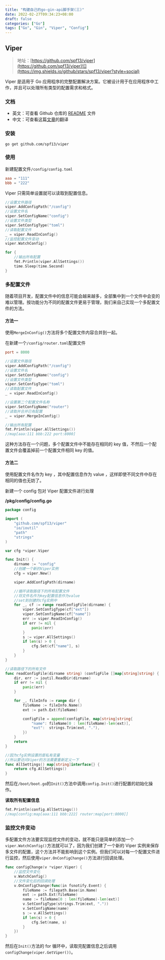 ```yaml
---
title: "构建自己的go-gin-api脚手架(三)"
date: 2022-02-27T09:34:23+08:00
draft: false
categories: ["Go"]
tags: ["Go", "Gin", "Viper", "Config"]
---
```


## Viper

> 地址：[https://github.com/spf13/viper](https://github.com/spf13/viper)![](https://img.shields.io/github/stars/spf13/viper?style=social)

Viper 是适用于 Go 应用程序的完整配置解决方案。它被设计用于在应用程序中工作，并且可以处理所有类型的配置需求和格式。

### 文档

- 英文：可查看 Github 仓库的 [README](https://github.com/spf13/viper/blob/master/README.md) 文件
- 中文：可查看这篇[文章](https://www.cnblogs.com/you-men/p/14694780.html#_label0)的翻译

### 安装

```shell
go get github.com/spf13/viper
```

### 使用

新建配置文件`/config/config.toml`

```toml
aaa = "111"
bbb = "222"
```

Viper 只需简单设置就可以读取到配置信息。

```go
//设置文件路径
viper.AddConfigPath("/config")
//设置文件名
viper.SetConfigName("config")
//设置文件类型
viper.SetConfigType("toml")
//读取配置文件
_ = viper.ReadInConfig()
//监控配置文件变动
viper.WatchConfig()

for {
    //输出所有配置
    fmt.Println(viper.AllSettings())
    time.Sleep(time.Second)
}
```

### 多配置文件

随着项目开发，配置文件中的信息可能会越来越多，全部集中到一个文件中会变的难以管理。按功能分为不同的配置文件更易于管理，我们来自己实现一个多配置文件的方法。

#### 方法一

使用`MergeInConfig()`方法将多个配置文件内容合并到一起。

在新建一个`/config/router.toml`配置文件

```toml
port = 8000
```

```go
//设置文件路径
viper.AddConfigPath("/config")
//设置文件名
viper.SetConfigName("config")
//设置文件类型
viper.SetConfigType("toml")
//读取配置文件
_ = viper.ReadInConfig()

//设置第二个配置文件名称
viper.SetConfigName("router")
//读取并合并已有配置
_ = viper.MergeInConfig()

//输出所有配置
fmt.Println(viper.AllSettings())
//map[aaa:111 bbb:222 port:8000]
```

这种方法存在一个问题，多个配置文件中不能存在相同的 key 值，不然后一个配置文件会覆盖掉前一个配置文件相同 key 的值。

#### 方法二

使用配置文件名作为 key ，其中配置信息作为 value ，这样即使不同文件中存在相同的值也无妨了。

新建一个 config 包对 Viper 配置文件进行处理

**/pkg/config/config.go**

```go
package config

import (
	"github.com/spf13/viper"
	"io/ioutil"
	"path"
	"strings"
)

var cfg *viper.Viper

func Init() {
	dirname := "config"
    //创建一个新的Viper实例
	cfg = viper.New()

	viper.AddConfigPath(dirname)

    //循环读取路径下的所有配置文件
    //将文件名作为key配置信息作为value
    //set到创建的cfg实例中
	for _, cf := range readConfigFile(dirname) {
		viper.SetConfigType(cf["ext"])
		viper.SetConfigName(cf["name"])
		err := viper.ReadInConfig()
		if err != nil {
			panic(err)
		}
		s := viper.AllSettings()
		if len(s) > 0 {
			cfg.Set(cf["name"], s)
		}
	}
}

//读取路径下的所有文件
func readConfigFile(dirname string) (configFile []map[string]string) {
	dir, err := ioutil.ReadDir(dirname)
	if err != nil {
		panic(err)
	}

	for _, fileInfo := range dir {
		fileName := fileInfo.Name()
		ext := path.Ext(fileName)

		configFile = append(configFile, map[string]string{
			"name": fileName[0 : len(fileName)-len(ext)],
			"ext":  strings.Trim(ext, "."),
		})
	}
	return
}

//因为cfg实例设置的是私有变量
//所以要访问Viper的方法需要重新定义一下
func AllSettings() map[string]interface{} {
	return cfg.AllSettings()
}
```

然后在`/boot/boot.go`的`Init()`方法中调用`config.Init()`进行配置的初始化操作。

**读取所有配置信息**

```go
fmt.Println(config.AllSettings())
//map[config:map[aaa:111 bbb:222] router:map[port:8000]]
```

### 监控文件变动

多配置文件方法要实现监控文件的变动，就不能只是简单的添加一个`viper.WatchConfig()`方法就可以了，因为我们创建了一个新的 Viper 实例来保存多文件的配置，这个方法并不能影响到这个实例。但我们可以对每一个配置文件进行监控，然后使用`viper.OnConfigChange()`方法进行回调处理。

```go
func configChange(v *viper.Viper) {
    //监控文件变化
	v.WatchConfig()
    //文件变化后的回调处理
	v.OnConfigChange(func(in fsnotify.Event) {
		fileName := filepath.Base(in.Name)
		ext := path.Ext(fileName)
		name := fileName[0 : len(fileName)-len(ext)]
		v.SetConfigType(strings.Trim(ext, "."))
		v.SetConfigName(name)
		s := v.AllSettings()
		if len(s) > 0 {
			cfg.Set(name, s)
		}
	})
}
```

然后在`Init()`方法的 for 循环中，读取完配置信息之后调用`configChange(viper.GetViper())`。
